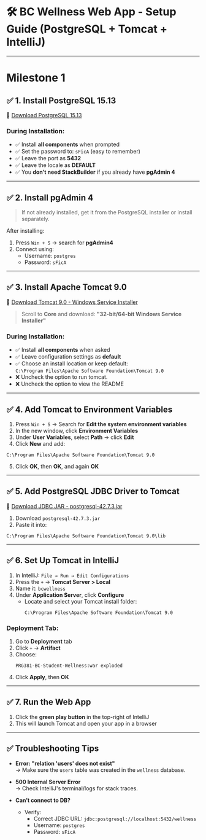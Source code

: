 # 🛠️ BC Wellness Web App - Setup Guide (PostgreSQL + Tomcat + IntelliJ)

---

# Milestone 1

## ✅ 1. Install PostgreSQL 15.13

🔗 [Download PostgreSQL 15.13](https://www.enterprisedb.com/downloads/postgres-postgresql-downloads)

### During Installation:
- ✅ Install **all components** when prompted
- ✅ Set the password to: `sFicA` (easy to remember)
- ✅ Leave the port as **5432**
- ✅ Leave the locale as **DEFAULT**
- ✅ You **don’t need StackBuilder** if you already have **pgAdmin 4**

---

## ✅ 2. Install pgAdmin 4

> If not already installed, get it from the PostgreSQL installer or install separately.

After installing:
1. Press `Win + S` → search for **pgAdmin4**
2. Connect using:
    - Username: `postgres`
    - Password: `sFicA`

---

## ✅ 3. Install Apache Tomcat 9.0

🔗 [Download Tomcat 9.0 - Windows Service Installer](https://tomcat.apache.org/download-90.cgi)

> Scroll to **Core** and download:
**"32-bit/64-bit Windows Service Installer"**

### During Installation:
- ✅ Install **all components** when asked
- ✅ Leave configuration settings as **default**
- ✅ Choose an install location or keep default:  
  `C:\Program Files\Apache Software Foundation\Tomcat 9.0`
- ❌ Uncheck the option to run tomcat.
- ❌ Uncheck the option to view the README
---

## ✅ 4. Add Tomcat to Environment Variables

1. Press `Win + S` → Search for **Edit the system environment variables**
2. In the new window, click **Environment Variables**
3. Under **User Variables**, select **Path** → click **Edit**
4. Click **New** and add:

```
C:\Program Files\Apache Software Foundation\Tomcat 9.0
```

5. Click **OK**, then **OK**, and again **OK**

---

## ✅ 5. Add PostgreSQL JDBC Driver to Tomcat

🔗 [Download JDBC JAR - postgresql-42.7.3.jar](https://jdbc.postgresql.org/download/)

1. Download `postgresql-42.7.3.jar`
2. Paste it into:
```
C:\Program Files\Apache Software Foundation\Tomcat 9.0\lib
```

---

## ✅ 6. Set Up Tomcat in IntelliJ

1. In IntelliJ: `File → Run → Edit Configurations`
2. Press the `+` → **Tomcat Server > Local**
3. Name it: `bcwellness`
4. Under **Application Server**, click **Configure**
    - Locate and select your Tomcat install folder:
      ```
      C:\Program Files\Apache Software Foundation\Tomcat 9.0
      ```

### Deployment Tab:
1. Go to **Deployment** tab
2. Click `+` → **Artifact**
3. Choose:
   ```
   PRG381-BC-Student-Wellness:war exploded
   ```
4. Click **Apply**, then **OK**

---

## ✅ 7. Run the Web App

1. Click the **green play button** in the top-right of IntelliJ
2. This will launch Tomcat and open your app in a browser

---

## ✅ Troubleshooting Tips

- **Error: "relation 'users' does not exist"**  
  → Make sure the `users` table was created in the `wellness` database.

- **500 Internal Server Error**  
  → Check IntelliJ's terminal/logs for stack traces.

- **Can’t connect to DB?**
    - Verify:
        - Correct JDBC URL: `jdbc:postgresql://localhost:5432/wellness`
        - Username: `postgres`
        - Password: `sFicA`
